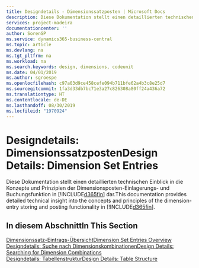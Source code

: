 ```yaml
---
title: Designdetails - Dimensionssatzposten | Microsoft Docs
description: Diese Dokumentation stellt einen detaillierten technischen Einblick in die Urheberrechtshinweise und Prinzipien bereit, die verwendet werden, um die Dimensionsposten-Einlagerungs- und Buchungsfunktion in  neu zu gestalten.
services: project-madeira
documentationcenter: ''
author: SorenGP
ms.service: dynamics365-business-central
ms.topic: article
ms.devlang: na
ms.tgt_pltfrm: na
ms.workload: na
ms.search.keywords: design, dimensions, codeunit
ms.date: 04/01/2019
ms.author: sgroespe
ms.openlocfilehash: c97a03d9ce458cefe094b711bfe62a4b3c8e25d7
ms.sourcegitcommit: 1fa3d33db7bc71e3a27c826308a80ff24a436a72
ms.translationtype: HT
ms.contentlocale: de-DE
ms.lasthandoff: 08/30/2019
ms.locfileid: "1970924"
---
```

# <a name="design-details-dimension-set-entries"></a><span data-ttu-id="1a055-103">Designdetails: Dimensionssatzposten</span><span class="sxs-lookup"><span data-stu-id="1a055-103">Design Details: Dimension Set Entries</span></span>
<span data-ttu-id="1a055-104">Diese Dokumentation stellt einen detaillierten technischen Einblick in die Konzepte und Prinzipien der Dimensionsposten-Einlagerungs- und Buchungsfunktion in [!INCLUDE[d365fin](includes/d365fin_md.md)] dar.</span><span class="sxs-lookup"><span data-stu-id="1a055-104">This documentation provides detailed technical insight into the concepts and principles of the dimension-entry storing and posting functionality in [!INCLUDE[d365fin](includes/d365fin_md.md)].</span></span>

## <a name="in-this-section"></a><span data-ttu-id="1a055-105">In diesem Abschnitt</span><span class="sxs-lookup"><span data-stu-id="1a055-105">In This Section</span></span>  
[<span data-ttu-id="1a055-106">Dimensionssatz-Eintrags-Übersicht</span><span class="sxs-lookup"><span data-stu-id="1a055-106">Dimension Set Entries Overview</span></span>](design-details-dimension-set-entries-overview.md)  
[<span data-ttu-id="1a055-107">Designdetails: Suche nach Dimensionskombinationen</span><span class="sxs-lookup"><span data-stu-id="1a055-107">Design Details: Searching for Dimension Combinations</span></span>](design-details-searching-for-dimension-combinations.md)  
[<span data-ttu-id="1a055-108">Designdetails: Tabellenstruktur</span><span class="sxs-lookup"><span data-stu-id="1a055-108">Design Details: Table Structure</span></span>](design-details-table-structure.md)  
